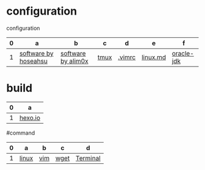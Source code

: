 # configuration
configuration

0|a|b|c|d|e|f
---|---|---|---|---|---|---
1|[software by hoseahsu](https://github.com/hoseahsu/configuration/blob/master/config/software.md)|[software by alim0x](https://github.com/hoseahsu/Awesome-Linux-Software-zh_CN/blob/master/README.md)|[tmux](https://github.com/hoseahsu/configuration/blob/master/config/tmux.md)|[.vimrc](https://github.com/hoseahsu/configuration/blob/master/config/.vimrc)|[linux.md](https://github.com/hoseahsu/configuration/blob/master/config/linux.md)|[oracle-jdk](https://github.com/hoseahsu/configuration/blob/master/config/oracle-jdk.md)|[android-studio-linux](https://github.com/hoseahsu/configuration/blob/master/config/android-studio-linux.md)

# build

0|a
---|---
1|[hexo.io](https://github.com/hoseahsu/configuration/blob/master/build/hexo.io.md)
[]()
[]()
[]()

#command


0|a|b|c|d
---|---|---|---|---
1|[linux](https://github.com/hoseahsu/configuration/blob/master/command/linux.md)|[vim](https://github.com/hoseahsu/configuration/blob/master/command/vim.md)|[wget](https://github.com/hoseahsu/configuration/blob/master/command/wget.md)|[Terminal](https://github.com/hoseahsu/configuration/blob/master/command/Terminal.md)
